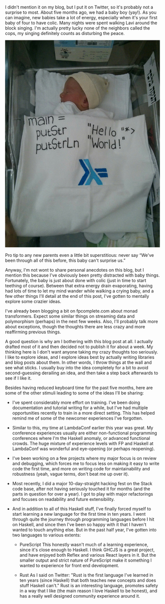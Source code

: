 I didn't mention it on my blog, but I put it on Twitter, so it's
probably not a surprise to most. About five months ago, we had a baby
boy (yay!). As you can imagine, new babies take a lot of energy,
especially when it's your first baby of four to have colic. Many
nights were spent walking Lavi around the block singing. I'm actually
pretty lucky none of the neighbors called the cops, my singing
definitely counts as disturbing the peace.

<img src="/static/lavi.jpeg" style="max-width: 100%">

Pro tip to any new parents even a little bit superstitious: never say
“We've been through all of this before, this baby can't surprise us.”

Anyway, I'm not wont to share personal anecdotes on this blog, but I
mention this because I've obviously been pretty distracted with baby
things. Fortunately, the baby is just about done with colic (just in
time to start teething of course). Between that extra energy drain
evaporating, having had lots of time to let my mind wander while
walking a crying baby, and a few other things I'll detail at the end
of this post, I've gotten to mentally explore some crazier ideas.

I've already been blogging a bit on fpcomplete.com about monad
transformers. Expect some similar things on streaming data and
polymorphism (perhaps) in the next few weeks. Also, I'll probably talk
more about exceptions, though the thoughts there are less crazy and
more reaffirming previous things.

A good question is why am I bothering with this blog post at all. I
actually drafted most of it and then decided not to publish it for
about a week. My thinking here is I don't want anyone taking my crazy
thoughts too seriously. I like to explore ideas, and I explore ideas
best by actually writing libraries and blog posts about them. In other
words, I throw things at the wall and see what sticks. I usually buy
into the idea completely for a bit to avoid second-guessing derailing
an idea, and then take a step back afterwards to see if I like it.

Besides having reduced keyboard time for the past five months, here
are some of the other stimuli leading to some of the ideas I'll be
sharing:

* I've spent considerably more effort on training. I've been doing
  documentation and tutorial writing for a while, but I've had
  multiple opportunities recently to train in a more direct
  setting. This has helped remind me of some of the newcomer
  experiences I've forgotten.

* Similar to this, my time at LambdaConf earlier this year was
  great. My conference experiences usually are either non-functional
  programming conferences where I'm the Haskell anomaly, or advanced
  functional crowds. The huge mixture of experience levels with FP and
  Haskell at LambdaConf was wonderful and eye-opening (or perhaps
  reopening).

* I've been working on a few projects where my major focus is on
  review and debugging, which forces me to focus less on making it
  easy to write code the first time, and more on writing code for
  maintainability and robustness (yeah, vague terms, don't beat me up
  over it).

* Most recently, I did a major 10-day-straight hacking fest on the
  Stack code base, after not having seriously touched it for months
  (and the parts in question for over a year). I got to play with
  major refactorings and focuses on readability and future
  extensibility.

* And in addition to all of this Haskell stuff, I've finally forced
  myself to start learning a new language for the first time in ten
  years. I went through quite the journey through programming
  languages before I hit on Haskell, and since then I've been so happy
  with it that I haven't wanted to touch anything else. But in the
  past half year, I've gotten into two languages to various extents:

    * PureScript This honestly wasn't much of a learning experience,
      since it's close enough to Haskell. I think GHCJS is a great
      project, and have enjoyed both Reflex and various React layers
      in it. But the smaller output and strict nature of PureScript
      make it something I wanted to experience for front end
      development.

    * Rust As I said on Twitter: "Rust is the first language I've
      learned in ten years (since Haskell) that both teaches new
      concepts and does stuff Haskell can't." Rust is an interesting
      language, promotes safety in a way that I like (the main reason
      I love Haskell to be honest), and has a really well designed
      community experience around it.
